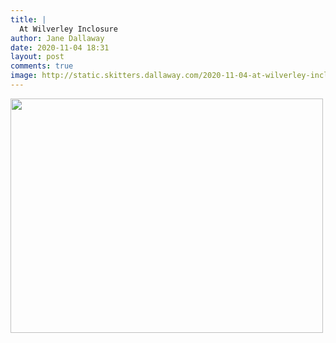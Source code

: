 ```yaml
---
title: |
  At Wilverley Inclosure
author: Jane Dallaway
date: 2020-11-04 18:31
layout: post
comments: true
image: http://static.skitters.dallaway.com/2020-11-04-at-wilverley-inclosure-thumb-1-IMG-0187.JPG
---
```


<div>
        <a href="http://static.skitters.dallaway.com/2020-11-04-at-wilverley-inclosure-fullsize-1-IMG-0187.JPG">
          <img src="http://static.skitters.dallaway.com/2020-11-04-at-wilverley-inclosure-thumb-1-IMG-0187.JPG" width="500" height="375"/>
        </a>
      </div>


  
      